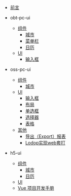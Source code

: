 
- [前言](README.md)

- obt-pc-ui
    - [组件](obt-pc-ui/components/)
        - [城市](obt-pc-ui/components/city.md)
        - [菜单栏](obt-pc-ui/components/nav.md)
        - [日历](obt-pc-ui/components/date.md)
    - [UI](obt-pc-ui/ui/)
        - [输入框](oss-pc-ui/ui/Input.md)

- oss-pc-ui
    - [组件](oss-pc-ui/components/)
        - [城市](oss-pc-ui/components/city.md)
    - [UI](oss-pc-ui/ui/)
        - [输入框](oss-pc-ui/ui/Input.md)
        - [布局](oss-pc-ui/ui/Layout.md)
        - [单选框](oss-pc-ui/ui/Radio.md)
        - [选择器](oss-pc-ui/ui/Select.md)
        - [表格](oss-pc-ui/ui/Tabel.md)
    - [其他](oss-pc-ui/other/)
        - [导出（Export）报表](oss-pc-ui/other/Export.md)
        - [Lodop实现web套打](oss-pc-ui/other/Lodop.md)

- h5-ui
    - [组件](h5-ui/components/)
        - [城市](h5-ui/components/city.md)
        - [日历](h5-ui/components/date.md)
    - [UI](h5-ui/ui/readme.md)
    - [Vue 项目开发手册](h5-ui/vue.md)